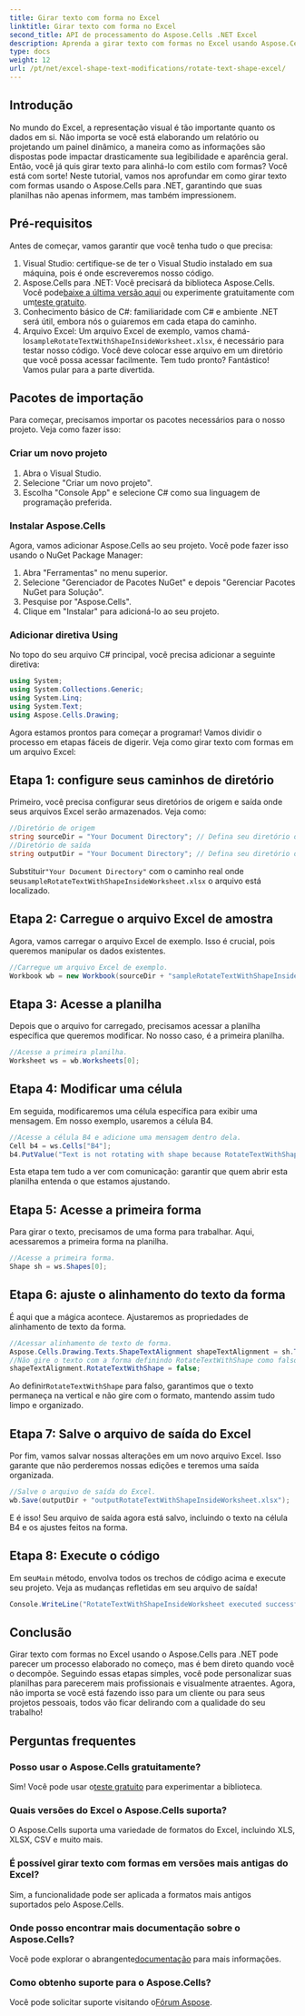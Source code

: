 ```yaml
---
title: Girar texto com forma no Excel
linktitle: Girar texto com forma no Excel
second_title: API de processamento do Aspose.Cells .NET Excel
description: Aprenda a girar texto com formas no Excel usando Aspose.Cells para .NET. Siga este guia passo a passo para uma apresentação perfeita no Excel.
type: docs
weight: 12
url: /pt/net/excel-shape-text-modifications/rotate-text-shape-excel/
---
```

## Introdução
No mundo do Excel, a representação visual é tão importante quanto os dados em si. Não importa se você está elaborando um relatório ou projetando um painel dinâmico, a maneira como as informações são dispostas pode impactar drasticamente sua legibilidade e aparência geral. Então, você já quis girar texto para alinhá-lo com estilo com formas? Você está com sorte! Neste tutorial, vamos nos aprofundar em como girar texto com formas usando o Aspose.Cells para .NET, garantindo que suas planilhas não apenas informem, mas também impressionem.
## Pré-requisitos
Antes de começar, vamos garantir que você tenha tudo o que precisa:
1. Visual Studio: certifique-se de ter o Visual Studio instalado em sua máquina, pois é onde escreveremos nosso código.
2.  Aspose.Cells para .NET: Você precisará da biblioteca Aspose.Cells. Você pode[baixe a última versão aqui](https://releases.aspose.com/cells/net/) ou experimente gratuitamente com um[teste gratuito](https://releases.aspose.com/).
3. Conhecimento básico de C#: familiaridade com C# e ambiente .NET será útil, embora nós o guiaremos em cada etapa do caminho.
4.  Arquivo Excel: Um arquivo Excel de exemplo, vamos chamá-lo`sampleRotateTextWithShapeInsideWorksheet.xlsx`, é necessário para testar nosso código. Você deve colocar esse arquivo em um diretório que você possa acessar facilmente.
Tem tudo pronto? Fantástico! Vamos pular para a parte divertida.
## Pacotes de importação
Para começar, precisamos importar os pacotes necessários para o nosso projeto. Veja como fazer isso:
### Criar um novo projeto
1. Abra o Visual Studio.
2. Selecione "Criar um novo projeto".
3. Escolha "Console App" e selecione C# como sua linguagem de programação preferida.
### Instalar Aspose.Cells
Agora, vamos adicionar Aspose.Cells ao seu projeto. Você pode fazer isso usando o NuGet Package Manager:
1. Abra "Ferramentas" no menu superior.
2. Selecione "Gerenciador de Pacotes NuGet" e depois "Gerenciar Pacotes NuGet para Solução".
3. Pesquise por "Aspose.Cells".
4. Clique em "Instalar" para adicioná-lo ao seu projeto.
### Adicionar diretiva Using
No topo do seu arquivo C# principal, você precisa adicionar a seguinte diretiva:
```csharp
using System;
using System.Collections.Generic;
using System.Linq;
using System.Text;
using Aspose.Cells.Drawing;
```
Agora estamos prontos para começar a programar!
Vamos dividir o processo em etapas fáceis de digerir. Veja como girar texto com formas em um arquivo Excel:
## Etapa 1: configure seus caminhos de diretório
Primeiro, você precisa configurar seus diretórios de origem e saída onde seus arquivos Excel serão armazenados. Veja como:
```csharp
//Diretório de origem
string sourceDir = "Your Document Directory"; // Defina seu diretório de documentos
//Diretório de saída
string outputDir = "Your Document Directory"; // Defina seu diretório de saída
```
 Substituir`"Your Document Directory"` com o caminho real onde seu`sampleRotateTextWithShapeInsideWorksheet.xlsx` o arquivo está localizado.
## Etapa 2: Carregue o arquivo Excel de amostra
Agora, vamos carregar o arquivo Excel de exemplo. Isso é crucial, pois queremos manipular os dados existentes.
```csharp
//Carregue um arquivo Excel de exemplo.
Workbook wb = new Workbook(sourceDir + "sampleRotateTextWithShapeInsideWorksheet.xlsx");
```
## Etapa 3: Acesse a planilha
Depois que o arquivo for carregado, precisamos acessar a planilha específica que queremos modificar. No nosso caso, é a primeira planilha.
```csharp
//Acesse a primeira planilha.
Worksheet ws = wb.Worksheets[0];
```
## Etapa 4: Modificar uma célula
Em seguida, modificaremos uma célula específica para exibir uma mensagem. Em nosso exemplo, usaremos a célula B4.
```csharp
//Acesse a célula B4 e adicione uma mensagem dentro dela.
Cell b4 = ws.Cells["B4"];
b4.PutValue("Text is not rotating with shape because RotateTextWithShape is false.");
```
Esta etapa tem tudo a ver com comunicação: garantir que quem abrir esta planilha entenda o que estamos ajustando.
## Etapa 5: Acesse a primeira forma
Para girar o texto, precisamos de uma forma para trabalhar. Aqui, acessaremos a primeira forma na planilha.
```csharp
//Acesse a primeira forma.
Shape sh = ws.Shapes[0];
```
## Etapa 6: ajuste o alinhamento do texto da forma
É aqui que a mágica acontece. Ajustaremos as propriedades de alinhamento de texto da forma.
```csharp
//Acessar alinhamento de texto de forma.
Aspose.Cells.Drawing.Texts.ShapeTextAlignment shapeTextAlignment = sh.TextBody.TextAlignment;
//Não gire o texto com a forma definindo RotateTextWithShape como falso.
shapeTextAlignment.RotateTextWithShape = false;
```
 Ao definir`RotateTextWithShape` para falso, garantimos que o texto permaneça na vertical e não gire com o formato, mantendo assim tudo limpo e organizado.
## Etapa 7: Salve o arquivo de saída do Excel
Por fim, vamos salvar nossas alterações em um novo arquivo Excel. Isso garante que não perderemos nossas edições e teremos uma saída organizada.
```csharp
//Salve o arquivo de saída do Excel.
wb.Save(outputDir + "outputRotateTextWithShapeInsideWorksheet.xlsx");
```
E é isso! Seu arquivo de saída agora está salvo, incluindo o texto na célula B4 e os ajustes feitos na forma.
## Etapa 8: Execute o código
 Em seu`Main` método, envolva todos os trechos de código acima e execute seu projeto. Veja as mudanças refletidas em seu arquivo de saída!
```csharp
Console.WriteLine("RotateTextWithShapeInsideWorksheet executed successfully.");
```
## Conclusão
Girar texto com formas no Excel usando o Aspose.Cells para .NET pode parecer um processo elaborado no começo, mas é bem direto quando você o decompõe. Seguindo essas etapas simples, você pode personalizar suas planilhas para parecerem mais profissionais e visualmente atraentes. Agora, não importa se você está fazendo isso para um cliente ou para seus projetos pessoais, todos vão ficar delirando com a qualidade do seu trabalho!
## Perguntas frequentes
### Posso usar o Aspose.Cells gratuitamente?
 Sim! Você pode usar o[teste gratuito](https://releases.aspose.com/) para experimentar a biblioteca.
### Quais versões do Excel o Aspose.Cells suporta?
O Aspose.Cells suporta uma variedade de formatos do Excel, incluindo XLS, XLSX, CSV e muito mais.
### É possível girar texto com formas em versões mais antigas do Excel?
Sim, a funcionalidade pode ser aplicada a formatos mais antigos suportados pelo Aspose.Cells.
### Onde posso encontrar mais documentação sobre o Aspose.Cells?
 Você pode explorar o abrangente[documentação](https://reference.aspose.com/cells/net/) para mais informações.
### Como obtenho suporte para o Aspose.Cells?
 Você pode solicitar suporte visitando o[Fórum Aspose](https://forum.aspose.com/c/cells/9).